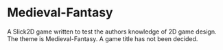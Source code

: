 Medieval-Fantasy
================

A Slick2D game written to test the authors knowledge of 2D game design. The theme is Medieval-Fantasy. A game title has not been decided.
